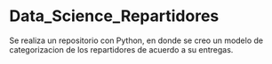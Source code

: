 # Data_Science_Repartidores
Se realiza un repositorio con Python, en donde se creo un modelo de categorizacion de los repartidores de acuerdo a su entregas.
